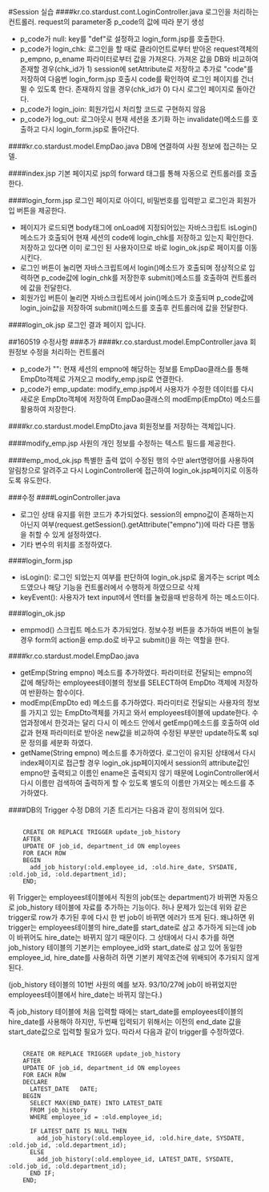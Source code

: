 #Session 실습
####kr.co.stardust.cont.LoginController.java
로그인을 처리하는 컨트롤러. request의 parameter중 p_code의 값에 따라 분기 생성
- p_code가 null: key를 "def"로 설정하고 login_form.jsp를 호출한다.
- p_code가 login_chk: 로그인을 할 때로 클라이언트로부터 받아온 request객체의 p_empno, p_ename 파라미터로부터 값을 가져온다. 가져온 값을 DB와 비교하여 존재할 경우(chk_id가 1) session에 setAttribute로 저장하고 추가로 "code"를 저장하여 다음번 login_form.jsp 호출시 code를 확인하여 로그인 페이지를 건너 뛸 수 있도록 한다. 존재하지 않을 경우(chk_id가 0) 다시 로그인 페이지로 돌아간다.
- p_code가 login_join: 회원가입시 처리할 코드로 구현하지 않음
- p_code가 log_out: 로그아웃시 현재 세션을 초기화 하는 invalidate()메소드를 호출하고 다시 login_form.jsp로 돌아간다.

####kr.co.stardust.model.EmpDao.java
DB에 연결하여 사원 정보에 접근하는 모델.

####index.jsp
기본 페이지로 jsp의 forward 태그를 통해 자동으로 컨트롤러를 호출한다.

####login_form.jsp
로그인 페이지로 아이디, 비밀번호를 입력받고 로그인과 회원가입 버튼을 제공한다.
- 페이지가 로드되면 body태그에 onLoad에 지정되어있는 자바스크립트 isLogin()메소드가 호출되어 현재 세션의 code에 login_chk를 저장하고 있는지 확인한다. 저장하고 있다면 이미 로그인 된 사용자이므로 바로 login_ok.jsp로 페이지를 이동시킨다.
- 로그인 버튼이 눌리면 자바스크립트에서 login()메소드가 호출되며 정상적으로 입력하면 p_code값에 login_chk를 저장한후 submit()메소드를 호출하여 컨트롤러에 값을 전달한다.
- 회원가입 버튼이 눌리면 자바스크립트에서 join()메소드가 호출되며 p_code값에 login_join값을 저장하여 submit()메소드를 호출후 컨트롤러에 값을 전달한다.

####login_ok.jsp
로그인 결과 페이지 입니다.


##160519 수정사항
###추가
####kr.co.stardust.model.EmpController.java
회원정보 수정을 처리하는 컨트롤러
- p_code가 "": 현재 세션의 empno에 해당하는 정보를 EmpDao클래스를 통해 EmpDto객체로 가져오고 modify_emp.jsp로 연결한다.
- p_code가 emp_update: modify_emp.jsp에서 사용자가 수정한 데이터를 다시 새로운 EmpDto객체에 저장하여 EmpDao클래스의 modEmp(EmpDto) 메소드를 활용하여 저장한다.

####kr.co.stardust.model.EmpDto.java
회원정보를 저장하는 객체입니다.

####modify_emp.jsp
사원의 개인 정보를 수정하는 텍스트 필드를 제공한다.

####emp_mod_ok.jsp
특별한 출력 없이 수정된 행의 수만 alert명령어를 사용하여 알림창으로 알려주고 다시 LoginController에 접근하여 login_ok.jsp페이지로 이동하도록 유도한다.

###수정
####LoginController.java
- 로그인 상태 유지를 위한 코드가 추가되었다. session의 empno값이 존재하는지 아닌지 여부(request.getSession().getAttribute("empno"))에 따라 다른 행동을 취할 수 있게 설정하였다.
- 기타 변수의 위치를 조정하였다.

####login_form.jsp
- isLogin(): 로그인 되었는지 여부를 판단하여 login_ok.jsp로 옮겨주는 script 메소드였으나 해당 기능을 컨트롤러에서 수행하게 하였으므로 삭제
- keyEvent(): 사용자가 text input에서 엔터를 눌렀을때 반응하게 하는 메소드이다.

####login_ok.jsp
- empmod() 스크립트 메소드가 추가되었다. 정보수정 버튼을 추가하여 버튼이 눌릴경우 form의 action을 emp.do로 바꾸고 submit()을 하는 역할을 한다.

####kr.co.stardust.model.EmpDao.java
- getEmp(String empno) 메소드를 추가하였다. 파라미터로 전달되는 empno의 값에 해당하는 employees테이블의 정보를 SELECT하여 EmpDto 객제에 저장하여 반환하는 함수이다.
- modEmp(EmpDto ed) 메소드를 추가하였다. 파라미터로 전달되는 사용자의 정보를 가지고 있는 EmpDto객체를 가지고 와서 employees테이블에 update한다. 수업과정에서 한것과는 달리 다시 이 메소드 안에서 getEmp()메소드를 호출하여 old값과 현재 파라미터로 받아온 new값을 비교하여 수정된 부분만 update하도록 sql문 정의를 세분화 하였다.
- getName(String empno) 메소드를 추가하였다. 로그인이 유지된 상태에서 다시 index페이지로 접근할 경우 login_ok.jsp페이지에서 session의 attribute값인 empno만 출력되고 이름인 ename은 출력되지 않기 때문에 LoginController에서 다시 이름만 검색하여 출력하게 할 수 있도록 별도의 이름만 가져오는 메소드를 추가하였다.

####DB의 Trigger 수정
DB의 기존 트리거는 다음과 같이 정의되어 있다.
<pre><code>
    CREATE OR REPLACE TRIGGER update_job_history
    AFTER
    UPDATE OF job_id, department_id ON employees
    FOR EACH ROW
    BEGIN
      add_job_history(:old.employee_id, :old.hire_date, SYSDATE, :old.job_id, :old.department_id);
    END;
</code></pre>
위 Trigger는 employees테이블에서 직원의 job(또는 department)가 바뀌면 자동으로 job_history 테이블에 자료를 추가하는 기능이다.
허나 문제가 있는데 위와 같은 trigger로 row가 추가된 후에 다시 한 번 job이 바뀌면 에러가 뜨게 된다. 왜냐하면 위 trigger는 employees테이블의 hire_date를 start_date로 삼고 추가하게 되는데 job이 바뀌어도 hire_date는 바뀌지 않기 때문이다.
그 상태에서 다시 추가를 하면 job_history 테이블의 기본키는 employee_id와 start_date로 삼고 있어 동일한 employee_id, hire_date를  사용하려 하면 기본키 제약조건에 위배되어 추가되지 않게 된다.

(job_history 테이블의 101번 사원의 예를 보자. 93/10/27에 job이 바뀌었지만 employees테이블에서 hire_date는 바뀌지 않는다.)

즉 job_history 테이블에 처음 입력할 때에는 start_date를 employees테이블의 hire_date를 사용해야 하지만, 두번째 입력되기 위해서는 이전의 end_date 값을 start_date값으로 입력할 필요가 있다.
따라서 다음과 같이 trigger를 수정하였다.
<pre><code>
    CREATE OR REPLACE TRIGGER update_job_history
    AFTER
    UPDATE OF job_id, department_id ON employees
    FOR EACH ROW
    DECLARE
      LATEST_DATE	DATE;
    BEGIN
      SELECT MAX(END_DATE) INTO LATEST_DATE
      FROM job_history
      WHERE employee_id = :old.employee_id;

      IF LATEST_DATE IS NULL THEN
        add_job_history(:old.employee_id, :old.hire_date, SYSDATE, :old.job_id, :old.department_id);
      ELSE
        add_job_history(:old.employee_id, LATEST_DATE, SYSDATE, :old.job_id, :old.department_id);
      END IF;
    END;
</code></pre>
